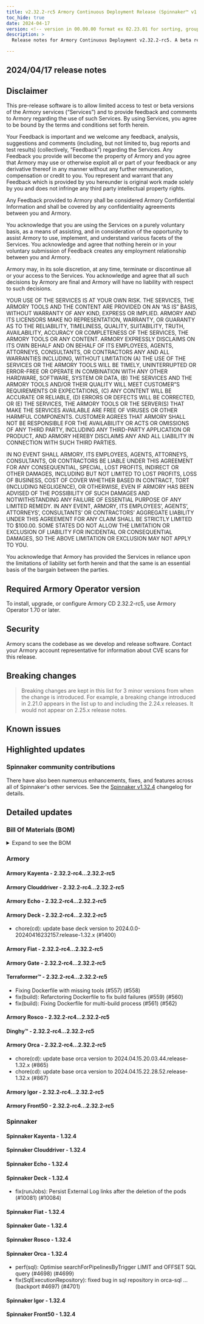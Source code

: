 ```yaml
---
title: v2.32.2-rc5 Armory Continuous Deployment Release (Spinnaker™ v1.32.4)
toc_hide: true
date: 2024-04-17
version: <!-- version in 00.00.00 format ex 02.23.01 for sorting, grouping -->
description: >
  Release notes for Armory Continuous Deployment v2.32.2-rc5. A beta release is not meant for installation in production environments.

---
```


## 2024/04/17 release notes

## Disclaimer

This pre-release software is to allow limited access to test or beta versions of the Armory services (“Services”) and to provide feedback and comments to Armory regarding the use of such Services. By using Services, you agree to be bound by the terms and conditions set forth herein.

Your Feedback is important and we welcome any feedback, analysis, suggestions and comments (including, but not limited to, bug reports and test results) (collectively, “Feedback”) regarding the Services. Any Feedback you provide will become the property of Armory and you agree that Armory may use or otherwise exploit all or part of your feedback or any derivative thereof in any manner without any further remuneration, compensation or credit to you. You represent and warrant that any Feedback which is provided by you hereunder is original work made solely by you and does not infringe any third party intellectual property rights.

Any Feedback provided to Armory shall be considered Armory Confidential Information and shall be covered by any confidentiality agreements between you and Armory.

You acknowledge that you are using the Services on a purely voluntary basis, as a means of assisting, and in consideration of the opportunity to assist Armory to use, implement, and understand various facets of the Services. You acknowledge and agree that nothing herein or in your voluntary submission of Feedback creates any employment relationship between you and Armory.

Armory may, in its sole discretion, at any time, terminate or discontinue all or your access to the Services. You acknowledge and agree that all such decisions by Armory are final and Armory will have no liability with respect to such decisions.

YOUR USE OF THE SERVICES IS AT YOUR OWN RISK. THE SERVICES, THE ARMORY TOOLS AND THE CONTENT ARE PROVIDED ON AN “AS IS” BASIS, WITHOUT WARRANTY OF ANY KIND, EXPRESS OR IMPLIED. ARMORY AND ITS LICENSORS MAKE NO REPRESENTATION, WARRANTY, OR GUARANTY AS TO THE RELIABILITY, TIMELINESS, QUALITY, SUITABILITY, TRUTH, AVAILABILITY, ACCURACY OR COMPLETENESS OF THE SERVICES, THE ARMORY TOOLS OR ANY CONTENT. ARMORY EXPRESSLY DISCLAIMS ON ITS OWN BEHALF AND ON BEHALF OF ITS EMPLOYEES, AGENTS, ATTORNEYS, CONSULTANTS, OR CONTRACTORS ANY AND ALL WARRANTIES INCLUDING, WITHOUT LIMITATION (A) THE USE OF THE SERVICES OR THE ARMORY TOOLS WILL BE TIMELY, UNINTERRUPTED OR ERROR-FREE OR OPERATE IN COMBINATION WITH ANY OTHER HARDWARE, SOFTWARE, SYSTEM OR DATA, (B) THE SERVICES AND THE ARMORY TOOLS AND/OR THEIR QUALITY WILL MEET CUSTOMER”S REQUIREMENTS OR EXPECTATIONS, (C) ANY CONTENT WILL BE ACCURATE OR RELIABLE, (D) ERRORS OR DEFECTS WILL BE CORRECTED, OR (E) THE SERVICES, THE ARMORY TOOLS OR THE SERVER(S) THAT MAKE THE SERVICES AVAILABLE ARE FREE OF VIRUSES OR OTHER HARMFUL COMPONENTS. CUSTOMER AGREES THAT ARMORY SHALL NOT BE RESPONSIBLE FOR THE AVAILABILITY OR ACTS OR OMISSIONS OF ANY THIRD PARTY, INCLUDING ANY THIRD-PARTY APPLICATION OR PRODUCT, AND ARMORY HEREBY DISCLAIMS ANY AND ALL LIABILITY IN CONNECTION WITH SUCH THIRD PARTIES.

IN NO EVENT SHALL ARMORY, ITS EMPLOYEES, AGENTS, ATTORNEYS, CONSULTANTS, OR CONTRACTORS BE LIABLE UNDER THIS AGREEMENT FOR ANY CONSEQUENTIAL, SPECIAL, LOST PROFITS, INDIRECT OR OTHER DAMAGES, INCLUDING BUT NOT LIMITED TO LOST PROFITS, LOSS OF BUSINESS, COST OF COVER WHETHER BASED IN CONTRACT, TORT (INCLUDING NEGLIGENCE), OR OTHERWISE, EVEN IF ARMORY HAS BEEN ADVISED OF THE POSSIBILITY OF SUCH DAMAGES AND NOTWITHSTANDING ANY FAILURE OF ESSENTIAL PURPOSE OF ANY LIMITED REMEDY. IN ANY EVENT, ARMORY, ITS EMPLOYEES’, AGENTS’, ATTORNEYS’, CONSULTANTS’ OR CONTRACTORS’ AGGREGATE LIABILITY UNDER THIS AGREEMENT FOR ANY CLAIM SHALL BE STRICTLY LIMITED TO $100.00. SOME STATES DO NOT ALLOW THE LIMITATION OR EXCLUSION OF LIABILITY FOR INCIDENTAL OR CONSEQUENTIAL DAMAGES, SO THE ABOVE LIMITATION OR EXCLUSION MAY NOT APPLY TO YOU.

You acknowledge that Armory has provided the Services in reliance upon the limitations of liability set forth herein and that the same is an essential basis of the bargain between the parties.


## Required Armory Operator version

To install, upgrade, or configure Armory CD 2.32.2-rc5, use Armory Operator 1.70 or later.

## Security

Armory scans the codebase as we develop and release software. Contact your Armory account representative for information about CVE scans for this release.

## Breaking changes
<!-- Copy/paste from the previous version if there are recent ones. We can drop breaking changes after 3 minor versions. Add new ones from OSS and Armory. -->

> Breaking changes are kept in this list for 3 minor versions from when the change is introduced. For example, a breaking change introduced in 2.21.0 appears in the list up to and including the 2.24.x releases. It would not appear on 2.25.x release notes.

## Known issues
<!-- Copy/paste known issues from the previous version if they're not fixed. Add new ones from OSS and Armory. If there aren't any issues, state that so readers don't think we forgot to fill out this section. -->

## Highlighted updates

<!--
Each item category (such as UI) under here should be an h3 (###). List the following info that service owners should be able to provide:
- Major changes or new features we want to call out for Armory and OSS. Changes should be grouped under end user understandable sections. For example, instead of Deck, use UI. Instead of Fiat, use Permissions.
- Fixes to any known issues from previous versions that we have in release notes. These can all be grouped under a Fixed issues H3.
-->




###  Spinnaker community contributions

There have also been numerous enhancements, fixes, and features across all of Spinnaker's other services. See the
[Spinnaker v1.32.4](https://www.spinnaker.io/changelogs/1.32.4-changelog/) changelog for details.

## Detailed updates

### Bill Of Materials (BOM)

<details><summary>Expand to see the BOM</summary>
<pre class="highlight">
<code>artifactSources:
  dockerRegistry: docker.io/armory
dependencies:
  redis:
    commit: null
    version: 2:2.8.4-2
services:
  clouddriver:
    commit: b29acea67a40b4145431137ba96454c1d1bf0d73
    version: 2.32.2-rc5
  deck:
    commit: 0877ee7c3d723de92b0ea626fa8d1f8bdc0724d5
    version: 2.32.2-rc5
  dinghy:
    commit: f5b14ffba75721322ada662f2325e80ec86347de
    version: 2.32.2-rc5
  echo:
    commit: 9d2abeeea4341e5ba94654925ba6488a9038af3f
    version: 2.32.2-rc5
  fiat:
    commit: 5e1839ef81812c439fb37b411bd3b381131c8c40
    version: 2.32.2-rc5
  front50:
    commit: ba318cd2c445f14e5d6c3db87fa1658549385403
    version: 2.32.2-rc5
  gate:
    commit: c6654ca6e316eef474c59296120d3f9f34eb0bdf
    version: 2.32.2-rc5
  igor:
    commit: 9339ab63ab3d85ebcb00131033d19f26ad436f05
    version: 2.32.2-rc5
  kayenta:
    commit: bccd150fcc8a7cb7df537ec6269bce5d2843c703
    version: 2.32.2-rc5
  monitoring-daemon:
    commit: null
    version: 2.26.0
  monitoring-third-party:
    commit: null
    version: 2.26.0
  orca:
    commit: aa898e512f93921b8786ea790bfe1cb5abc12f2b
    version: 2.32.2-rc5
  rosco:
    commit: dfe611ffdd2cf9ae7c524fb9970af47350ca5e96
    version: 2.32.2-rc5
  terraformer:
    commit: 2dc7666ca2d25acb85ab2b9f8efc864599061c45
    version: 2.32.2-rc5
timestamp: "2024-04-17 01:46:47"
version: 2.32.2-rc5
</code>
</pre>
</details>

### Armory


#### Armory Kayenta - 2.32.2-rc4...2.32.2-rc5


#### Armory Clouddriver - 2.32.2-rc4...2.32.2-rc5


#### Armory Echo - 2.32.2-rc4...2.32.2-rc5


#### Armory Deck - 2.32.2-rc4...2.32.2-rc5

  - chore(cd): update base deck version to 2024.0.0-20240416232157.release-1.32.x (#1400)

#### Armory Fiat - 2.32.2-rc4...2.32.2-rc5


#### Armory Gate - 2.32.2-rc4...2.32.2-rc5


#### Terraformer™ - 2.32.2-rc4...2.32.2-rc5

  - Fixing Dockerfile with missing tools (#557) (#558)
  - fix(build): Refarctoring Dockerfile to fix build failures (#559) (#560)
  - fix(build): Fixing Dockerfile for multi-build process (#561) (#562)

#### Armory Rosco - 2.32.2-rc4...2.32.2-rc5


#### Dinghy™ - 2.32.2-rc4...2.32.2-rc5


#### Armory Orca - 2.32.2-rc4...2.32.2-rc5

  - chore(cd): update base orca version to 2024.04.15.20.03.44.release-1.32.x (#865)
  - chore(cd): update base orca version to 2024.04.15.22.28.52.release-1.32.x (#867)

#### Armory Igor - 2.32.2-rc4...2.32.2-rc5


#### Armory Front50 - 2.32.2-rc4...2.32.2-rc5



### Spinnaker


#### Spinnaker Kayenta - 1.32.4


#### Spinnaker Clouddriver - 1.32.4


#### Spinnaker Echo - 1.32.4


#### Spinnaker Deck - 1.32.4

  - fix(runJobs): Persist External Log links after the deletion of the pods (#10081) (#10084)

#### Spinnaker Fiat - 1.32.4


#### Spinnaker Gate - 1.32.4


#### Spinnaker Rosco - 1.32.4


#### Spinnaker Orca - 1.32.4

  - perf(sql): Optimise searchForPipelinesByTrigger LIMIT and OFFSET SQL query (#4698) (#4699)
  - fix(SqlExecutionRepository): fixed bug in sql repository in orca-sql … (backport #4697) (#4701)

#### Spinnaker Igor - 1.32.4


#### Spinnaker Front50 - 1.32.4


